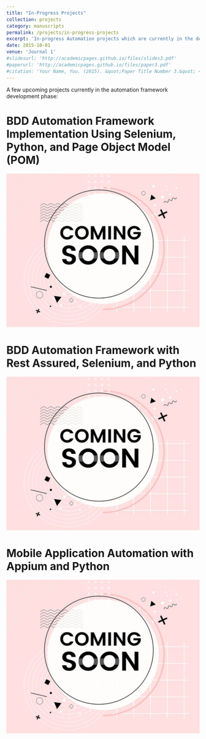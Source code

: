 ```yaml
---
title: "In-Progress Projects"
collection: projects
category: manuscripts
permalink: /projects/in-progress-projects
excerpt: 'In-progress Automation projects which are currently in the development phase.'
date: 2015-10-01
venue: 'Journal 1'
#slidesurl: 'http://academicpages.github.io/files/slides3.pdf'
#paperurl: 'http://academicpages.github.io/files/paper3.pdf'
#citation: 'Your Name, You. (2015). &quot;Paper Title Number 3.&quot; <i>Journal 1</i>. 1(3).'
---
```



A few upcoming projects currently in the automation framework development phase:

BDD Automation Framework Implementation Using Selenium, Python, and Page Object Model (POM)
======
<img src='/images/coming_soon.png' width="600" height="400">

BDD Automation Framework with Rest Assured, Selenium, and Python
======
<img src='/images/coming_soon.png' width="600" height="400">


Mobile Application Automation with Appium and Python
======
<img src='/images/coming_soon.png' width="600" height="400">